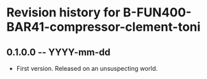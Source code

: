 # Revision history for B-FUN400-BAR41-compressor-clement-toni

## 0.1.0.0 -- YYYY-mm-dd

* First version. Released on an unsuspecting world.
